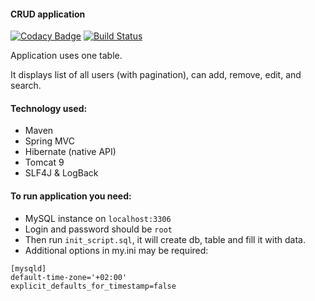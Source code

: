 #### CRUD application

[![Codacy Badge](https://api.codacy.com/project/badge/Grade/3ba17f27c6b24685a86afd7e59add31e)](https://www.codacy.com/app/pavlo-plynko/my-crud?utm_source=github.com&amp;utm_medium=referral&amp;utm_content=shcho-isle/my-crud&amp;utm_campaign=Badge_Grade)
[![Build Status](https://travis-ci.org/shcho-isle/my-crud.svg?branch=master)](https://travis-ci.org/shcho-isle/my-crud)

Application uses one table.

It displays list of all users (with pagination), can add, remove, edit, and search. 

#### Technology used:
- Maven
- Spring MVC
- Hibernate (native API)
- Tomcat 9
- SLF4J & LogBack

#### To run application you need:
- MySQL instance on `localhost:3306`
- Login and password should be `root`
- Then run `init_script.sql`, it will create db, table and fill it with data. 
- Additional options in my.ini may be required:
```
[mysqld]
default-time-zone='+02:00'
explicit_defaults_for_timestamp=false
```


